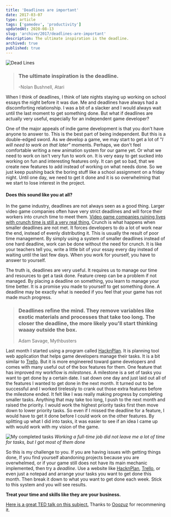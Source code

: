 ```yaml
---
title: 'Deadlines are important'
date: 2017-03-07
type: article
tags: ['gamedev', 'productivity']
updatedAt: 2020-08-13
slug: 'archive/2017/deadlines-are-important'
description: The ultimate inspiration is the deadline.
archived: true
published: true
---
```


![Dead Lines](https://i.imgur.com/cECxC8A.jpg)

> ### The ultimate inspiration is the deadline.
>
> -Nolan Bushnell, Atari

When I think of deadlines, I think of late nights staying up working on school essays the night before it was due. Me and deadlines have always had a discomforting relationship. I was a bit of a slacker and I would always wait until the last moment to get something done. But what if deadlines are actually very useful, especially for an independent game developer?

One of the major appeals of indie game development is that you don't have anyone to answer to. This is the best part of being independent. But this is a double-edged sword. As we develop a game, we may start to get a lot of "_I will need to work on that later"_ moments. Perhaps, we don't feel comfortable writing a new animation system for our game yet. Or what we need to work on isn't very fun to work on. It is very easy to get sucked into working on fun and interesting features only. It can get so bad, that we create new features to add instead of working on what needs done. So we just keep pushing back the boring stuff like a school assignment on a friday night. Until one day, we need to get it done and it is so overwhelming that we start to lose interest in the project.

#### **Does this sound like you at all?**

In the game industry, deadlines are not always seen as a good thing. Larger video game companies often have very strict deadlines and will force their workers into crunch time to meet them. [Video game companies ruining lives with crunch time is still a very real thing.](https://www.theguardian.com/technology/2015/feb/18/crunched-games-industry-exploiting-workforce-ea-spouse-software) Crunch is what happens when smaller deadlines are not met. It forces developers to do a lot of work near the end, instead of evenly distributing it. This is usually the result of poor time management. By simply using a system of smaller deadlines instead of one hard deadline, work can be done without the need for crunch. It is like your teachers tell you, write a little bit of your essay every day instead of waiting until the last few days. When you work for yourself, you have to answer to yourself.

The truth is, deadlines are very useful. It requires us to manage our time and resources to get a task done. Feature creep can be a problem if not managed. By placing a deadline on something, you learn to manage your time better. It is a promise you made to yourself to get something done. A deadline may be exactly what is needed if you feel that your game has not made much progress.

> ### Deadlines refine the mind. They remove variables like exotic materials and processes that take too long. The closer the deadline, the more likely you'll start thinking waaay outside the box.
>
> Adam Savage, Mythbusters

Last month I started using a program called [HacknPlan](https://hacknplan.com/). It is planning tool web application that helps game developers manage their tasks. It is a bit similar to [Trello](https://trello.com). But it is more engineered toward game developers and comes with many useful out of the box features for them. One feature that has improved my workflow is _milestones_. A milestone is a set of tasks you want to get done by a certain date. I sat down one day and just laid out all of the features I wanted to get done in the next month. It turned out to be successful and I worked tirelessly to crank out those extra features before the milestone ended. It felt like I was really making progress by completing smaller tasks. Anything that may take too long, I push to the next month and raised the priority. I would work the highest priority tasks first then move down to lower priority tasks. So even if I missed the deadline for a feature, I would have to get it done before I could work on the other features. By splitting up what I did into tasks, it was easier to see if an idea I came up with would work with my vision of the game.

![My completed tasks](https://i.imgur.com/2qgfXNf.png)
_Working a full-time job did not leave me a lot of time for tasks, but I got most of them done_

So this is my challenge to you. If you are having issues with getting things done, If you find yourself abandoning projects because you are overwhelmed, or if your game still does not have its main mechanic implemented, then try a _deadline_. Use a website like [HacknPlan](https://hacknplan.com/), [Trello](https://trello.com), or even just a notepad and arrange your tasks you want to get done this month. Then break it down to what you want to get done each week. Stick to this system and you will see results.

**Treat your time and skills like they are your business.**

[Here is a great TED talk on this subject.](https://www.ted.com/talks/tim_urban_inside_the_mind_of_a_master_procrastinator) Thanks to [Ooozuz](https://www.reddit.com/user/Ooozuz) for recommening it.
